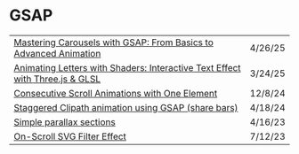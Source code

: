 # GSAP

|                                                                                                                                                                                                 |         |
| ----------------------------------------------------------------------------------------------------------------------------------------------------------------------------------------------- | ------- |
| [Mastering Carousels with GSAP: From Basics to Advanced Animation](https://app.daily.dev/posts/mastering-carousels-with-gsap-from-basics-to-advanced-animation-xjvdrumjj)                       | 4/26/25 |
| [Animating Letters with Shaders: Interactive Text Effect with Three.js & GLSL](https://app.daily.dev/posts/animating-letters-with-shaders-interactive-text-effect-with-three-js-glsl-kogda2cwv) | 3/24/25 |
| [Consecutive Scroll Animations with One Element](https://tympanus.net/codrops/2024/11/20/consecutive-scroll-animations-with-one-element/?ref=dailydev)                                          | 12/8/24 |
| [Staggered Clipath animation using GSAP (share bars)](https://codepen.io/snorkltv/pen/yLrxEwK?editors=0100)                                                                                     | 4/18/24 |
| [Simple parallax sections](https://codepen.io/GreenSock/pen/QWjjYEw)                                                                                                                            | 4/16/23 |
| [On-Scroll SVG Filter Effect](https://tympanus.net/codrops/2023/07/05/on-scroll-svg-filter-effect/?ref=web-design-weekly.com)                                                                   | 7/12/23 |
